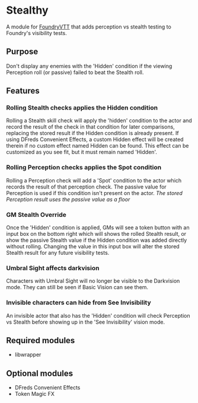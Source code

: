 # Stealthy

A module for <a href="https://foundryvtt.com/">FoundryVTT</a> that adds perception vs stealth testing to Foundry's visibility tests.

## Purpose

Don't display any enemies with the 'Hidden' condition if the viewing Perception roll (or passive) failed to beat the Stealth roll.

## Features

### **Rolling Stealth checks applies the Hidden condition**
Rolling a Stealth skill check will apply the 'hidden' condition to the actor and record the result of the check in that condition for later comparisons, replacing the stored result if the Hidden condition is already present. If using DFreds Convenient Effects, a custom Hidden effect will be created therein if no custom effect named Hidden can be found. This effect can be customized as you see fit, but it must remain named 'Hidden'.

### **Rolling Perception checks applies the Spot condition**
Rolling a Perception check will add a 'Spot' condition to the actor which records the result of that perception check. The passive value for Perception is used if this condition isn't present on the actor. *The stored Perception result uses the passive value as a floor*

### **GM Stealth Override**
Once the 'Hidden' condition is applied, GMs will see a token button with an input box on the bottom right which will shows the rolled Stealth result, or show the passive Stealth value if the Hidden condition was added directly without rolling. Changing the value in this input box will alter the stored Stealth result for any future visibility tests.

### **Umbral Sight affects darkvision**
Characters with Umbral Sight will no longer be visible to the Darkvision mode. They can still be seen if Basic Vision can see them.

### **Invisible characters can hide from See Invisibility**
An invisible actor that also has the 'Hidden' condition will check Perception vs Stealth before showing up in the 'See Invisibility' vision mode.

## Required modules
* libwrapper
## Optional modules
* DFreds Convenient Effects
* Token Magic FX
